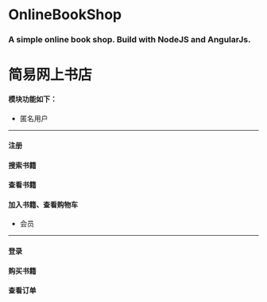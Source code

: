 # OnlineBookShop
### A simple online book shop. Build with NodeJS and AngularJs.
简易网上书店
=====

#### 模块功能如下：<br>

* 匿名用户
-----

  #### 注册<br>
  #### 搜索书籍<br>
  #### 查看书籍<br>
  #### 加入书籍、查看购物车<br>
  
* 会员
-----
  #### 登录<br>
  #### 购买书籍<br>
  #### 查看订单<br>
